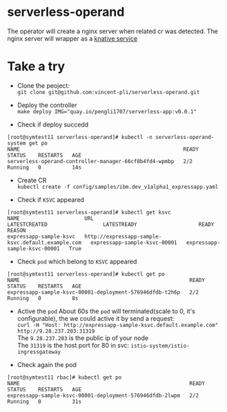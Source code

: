 # serverless-operand
The operator will create a nginx server when related cr was detected. The nginx server will wrapper as a [knative service](https://github.com/knative/serving/blob/main/pkg/apis/serving/v1/service_types.go)

# Take a try
- Clone the peoject:  
`git clone git@github.com:vincent-pli/serverless-operand.git`

- Deploy the controller  
`make deploy IMG="quay.io/pengli1707/serverless-app:v0.0.1"`

- Check if deploy succedd
```
[root@symtest11 serverless-operand]# kubectl -n serverless-operand-system get po
NAME                                                     READY   STATUS    RESTARTS   AGE
serverless-operand-controller-manager-66cf8b4fd4-wpmbp   2/2     Running   0          14s
```

- Create CR  
`kubectl create -f config/samples/ibm.dev_v1alpha1_expressapp.yaml`

- Check if `KSVC` appeared  
```
[root@symtest11 serverless-operand]# kubectl get ksvc
NAME                     URL                                                 LATESTCREATED                  LATESTREADY                    READY   REASON
expressapp-sample-ksvc   http://expressapp-sample-ksvc.default.example.com   expressapp-sample-ksvc-00001   expressapp-sample-ksvc-00001   True
```

- Check `pod` which belong to `KSVC` appeared
```
[root@symtest11 serverless-operand]# kubectl get po
NAME                                                       READY   STATUS    RESTARTS   AGE
expressapp-sample-ksvc-00001-deployment-576946dfdb-t2h6p   2/2     Running   0          8s
```

- Active the `pod`
About 60s the `pod` will terminated(scale to 0, it's configurable), the we could active it by send a request:   
`curl -H "Host: http://expressapp-sample-ksvc.default.example.com" http://9.28.237.203:31319`    
The `9.28.237.203` is the public ip of your node  
The `31319` is the host port for 80 in svc: `istio-system/istio-ingressgateway` 

- Check again the pod  
```
[root@symtest11 rbac]# kubectl get po
NAME                                                       READY   STATUS    RESTARTS   AGE
expressapp-sample-ksvc-00001-deployment-576946dfdb-2lwpm   2/2     Running   0          31s
```
